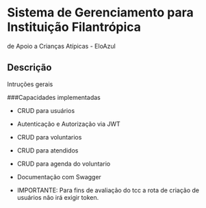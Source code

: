 # Sistema de Gerenciamento para Instituição Filantrópica
de Apoio a Crianças Atípicas - EloAzul
## Descrição
Intruções gerais


###Capacidades implementadas

- CRUD para usuários
- Autenticação e Autorização via JWT
- CRUD para voluntarios
- CRUD para atendidos
- CRUD para agenda do voluntario
- Documentação com Swagger


- IMPORTANTE: Para fins de avaliação do tcc a rota de criação de usuários não irá exigir token.
